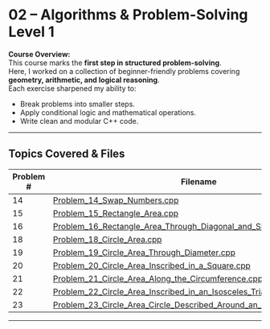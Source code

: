 # 02 – Algorithms & Problem-Solving Level 1

**Course Overview:**  
This course marks the **first step in structured problem-solving**.  
Here, I worked on a collection of beginner-friendly problems covering **geometry, arithmetic, and logical reasoning**.  
Each exercise sharpened my ability to:  
- Break problems into smaller steps.  
- Apply conditional logic and mathematical operations.  
- Write clean and modular C++ code.  

---

##  Topics Covered & Files

| Problem # | Filename |
|-----------|----------|
| 14 | [Problem_14_Swap_Numbers.cpp](./Problem_14_Swap_Numbers.cpp) |
| 15 | [Problem_15_Rectangle_Area.cpp](./Problem_15_Rectangle_Area.cpp) |
| 16 | [Problem_16_Rectangle_Area_Through_Diagonal_and_Side_Area.cpp](./Problem_16_Rectangle_Area_Through_Diagonal_and_Side_Area.cpp) |
| 18 | [Problem_18_Circle_Area.cpp](./Problem_18_Circle_Area.cpp) |
| 19 | [Problem_19_Circle_Area_Through_Diameter.cpp](./Problem_19_Circle_Area_Through_Diameter.cpp) |
| 20 | [Problem_20_Circle_Area_Inscribed_in_a_Square.cpp](./Problem_20_Circle_Area_Inscribed_in_a_Square.cpp) |
| 21 | [Problem_21_Circle_Area_Along_the_Circumference.cpp](./Problem_21_Circle_Area_Along_the_Circumference.cpp) |
| 22 | [Problem_22_Circle_Area_Inscribed_in_an_Isosceles_Triangle.cpp](./Problem_22_Circle_Area_Inscribed_in_an_Isosceles_Triangle.cpp) |
| 23 | [Problem_23_Circle_Area_Circle_Described_Around_an_Arbitrary_Triangle.cpp](./Problem_23_Circle_Area_Circle_Described_Around_an_Arbitrary_Triangle.cpp) |

---
